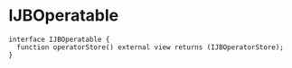 # IJBOperatable

```
interface IJBOperatable {
  function operatorStore() external view returns (IJBOperatorStore);
}
```
